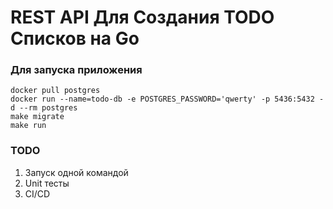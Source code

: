 # REST API Для Создания TODO Списков на Go

### Для запуска приложения
```
docker pull postgres
docker run --name=todo-db -e POSTGRES_PASSWORD='qwerty' -p 5436:5432 -d --rm postgres
make migrate
make run
```

### TODO
1) Запуск одной командой
2) Unit тесты
3) CI/CD